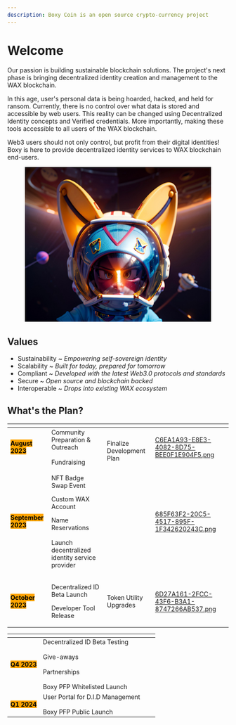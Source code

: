```yaml
---
description: Boxy Coin is an open source crypto-currency project
---
```


# Welcome

Our passion is building sustainable blockchain solutions.  The project's next phase is bringing decentralized identity creation and management to the WAX blockchain.

In this age, user's personal data is being hoarded, hacked, and held for ransom.  Currently, there is no control over what data is stored and accessible by web users.  This reality can be changed using Decentralized Identity concepts and Verified credentials.  More importantly, making these tools accessible to all users of the WAX blockchain.

Web3 users should not only control, but profit from their digital identities!  Boxy is here to provide decentralized identity services to WAX blockchain end-users.

<figure><img src=".gitbook/assets/F5FE0E5C-3EF4-48E1-941F-5E1D57CC821F (1).png" alt=""><figcaption></figcaption></figure>

## Values

* Sustainability \~ _Empowering self-sovereign identity_
* Scalability \~ _Built for today, prepared for tomorrow_
* Compliant \~ _Developed with the latest Web3.0 protocols and standards_
* Secure \~ _Open source and blockchain backed_
* Interoperable \~ _Drops into existing WAX ecosystem_

## What's the Plan?

<table data-view="cards"><thead><tr><th></th><th></th><th></th><th data-hidden data-card-cover data-type="files"></th></tr></thead><tbody><tr><td> <mark style="background-color:orange;"><strong>August 2023</strong></mark> </td><td>Community Preparation &#x26; Outreach<br><br>Fundraising</td><td><br>Finalize Development Plan</td><td><a href=".gitbook/assets/C6EA1A93-E8E3-4082-8D75-BEE0F1E904F5.png">C6EA1A93-E8E3-4082-8D75-BEE0F1E904F5.png</a></td></tr><tr><td> <mark style="background-color:orange;"><strong>September 2023</strong></mark> </td><td><p>NFT Badge Swap Event<br></p><p>Custom WAX Account </p><p>Name Reservations<br><br>Launch decentralized identity service provider</p></td><td></td><td><a href=".gitbook/assets/685F63F2-20C5-4517-895F-1F342620243C.png">685F63F2-20C5-4517-895F-1F342620243C.png</a></td></tr><tr><td> <mark style="background-color:orange;"><strong>October 2023</strong></mark> </td><td><p>Decentralized ID Beta Launch<br></p><p>Developer Tool Release<br></p></td><td>Token Utility Upgrades</td><td><a href=".gitbook/assets/6D27A161-2FCC-43F6-B3A1-8747266AB537.png">6D27A161-2FCC-43F6-B3A1-8747266AB537.png</a></td></tr></tbody></table>

<table data-view="cards" data-full-width="false"><thead><tr><th></th><th></th><th></th><th data-hidden data-card-cover data-type="files"></th></tr></thead><tbody><tr><td> <mark style="background-color:orange;"><strong>Q4 2023</strong></mark> </td><td>Decentralized ID Beta Testing<br><br>Give-aways<br><br>Partnerships<br><br>Boxy PFP Whitelisted Launch</td><td></td><td></td></tr><tr><td> <mark style="background-color:orange;"><strong>Q1 2024</strong></mark> </td><td>User Portal for D.I.D Management<br><br>Boxy PFP Public Launch</td><td></td><td></td></tr></tbody></table>

&#x20;
